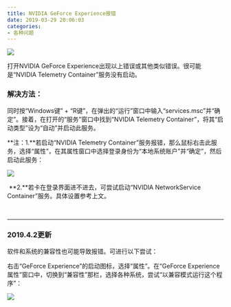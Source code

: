 ```yaml
---
title: NVIDIA GeForce Experience报错
date: 2019-03-29 20:06:03
categories:
- 各种问题
---
```


![]({{site.url}}/assets/img/20190329194647_看图王.jpg)

打开NVIDIA GeForce Experience出现以上错误或其他类似错误。很可能是“NVIDIA Telemetry Container”服务没有启动。

### 解决方法：

同时按“Windows键” + “R键”，在弹出的“运行”窗口中输入“services.msc”并“确定”。接着，在打开的“服务”窗口中找到“NVIDIA Telemetry Container”，将其“启动类型”设为“自动”并启动此服务。

**注：1.**若启动“NVIDIA Telemetry Container”服务报错，那么鼠标右击此服务，选择“属性”，在其属性窗口中选择登录身份为“本地系统账户”并“确定”，然后启动此服务：

![]({{site.url}}/assets/img/20190329204501.jpg)

​	**2.**若卡在登录界面进不进去，可尝试启动“NVIDIA NetworkService Container”服务。具体设置参考上文。

<br/>

***

### 2019.4.2更新

软件和系统的兼容性也可能导致报错。可进行以下尝试：

右击“GeForce Experience”的启动图标，选择“属性”。在“GeForce Experience 属性”窗口中，切换到“兼容性”那栏，选择各种系统，尝试“以兼容模式运行这个程序”：

![]({{site.url}}/assets/img/20190402131052.jpg)











